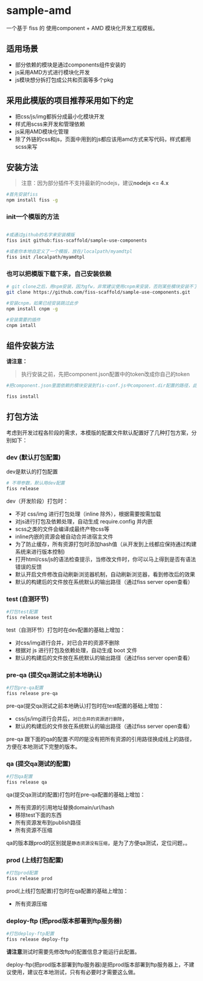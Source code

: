 # sample-amd

一个基于 fiss 的 使用component + AMD 模块化开发工程模板。

## 适用场景
* 部分依赖的模块是通过components组件安装的
* js采用AMD方式进行模块化开发
* js模块想分拆打包成公共和页面等多个pkg


## 采用此模版的项目推荐采用如下约定
* 把css/js/img都拆分成最小化模块开发
* 样式用scss来开发和管理依赖
* js采用AMD模块化管理
* 除了外链的css和js，页面中用到的js都应该用amd方式来写代码，样式都用scss来写




## 安装方法
>注意：因为部分插件不支持最新的nodejs，建议**nodejs <= 4.x**

```bash
#首先安装fiss
npm install fiss -g
```

### init一个模版的方法
```bash

#或通过github的名字来安装模版
fiss init github:fiss-scaffold/sample-use-components

#或者你本地自定义了一个模版，放在/localpath/myamdtpl
fiss init /localpath/myamdtpl
```
### 也可以把模版下载下来，自己安装依赖
```bash
# git clone之后，用npm安装，因为gfw，非常建议使用cnpm来安装，否则某些模块安装不了
git clone https://github.com/fiss-scaffold/sample-use-components.git

#安装cnpm，如果已经安装跳过此步
npm install cnpm -g

#安装需要的插件
cnpm intall

```

## 组件安装方法
**请注意：**
>执行安装之前，先把component.json配置中的token改成你自己的token


```bash
#把component.json里面依赖的模块安装到fis-conf.js中component.dir配置的路径，此处是src/components

fiss install
```

## 打包方法
考虑到开发过程各阶段的需求，本模版的配置文件默认配置好了几种打包方案，分别如下：
### dev (默认打包配置)
dev是默认的打包配置
```bash
# 不带参数，默认用dev配置
fiss release
```

dev（开发阶段）打包时：
 * 不对 css/img 进行打包处理（inline 除外），根据需要按需加载
 * 对js进行打包及依赖处理，自动生成 require.config 并内嵌
 * scss之类的文件会编译成最终产物css等
 * inline内嵌的资源会被自动合并进宿主文件
 * 为了防止缓存，所有资源打包时添加hash值（从开发到上线都应保持通过构建系统来进行版本控制)
 * 打开html/css/js的语法检查提示，当修改文件时，你可以马上得到是否有语法错误的反馈
 * 默认开启文件修改自动刷新浏览器机制，自动刷新浏览器，看到修改后的效果
 * 默认的构建后的文件放在系统默认的输出路径（通过fiss server open查看）

### test (自测环节)
```bash
#打包test配置
fiss release test
```
test（自测环节）打包时在dev配置的基础上增加：
 * 对css/img进行合并，对已合并的资源不删除
 * 根据对 js 进行打包及依赖处理，自动生成 boot 文件
 * 默认的构建后的文件放在系统默认的输出路径（通过fiss server open查看）

### pre-qa (提交qa测试之前本地确认)
```bash
#打包pre-qa配置
fiss release pre-qa
```
pre-qa(提交qa测试之前本地确认)打包时在test配置的基础上增加：
 * css/js/img进行合并后，`对已合并的资源进行删除`，
 * 默认的构建后的文件放在系统默认的输出路径（通过fiss server open查看）

pre-qa 跟下面的qa的配置*不同的*是没有把所有资源的引用路径换成线上的路径，方便在本地测试下完整的版本。


### qa (提交qa测试的配置)
```bash
#打包qa配置
fiss release qa
```
qa(提交qa测试的配置)打包时在pre-qa配置的基础上增加：
 * 所有资源的引用地址替换domain/url/hash
 * 移除test下面的东西
 * 所有资源发布到publish路径
 * 所有资源不压缩

qa的版本跟prod的区别就是`静态资源没有压缩`，是为了方便qa测试，定位问题，。


### prod (上线打包配置)
```bash
#打包prod配置
fiss release prod
```
prod(上线打包配置)打包时在qa配置的基础上增加：
 * 所有资源压缩

### deploy-ftp (把prod版本部署到ftp服务器)
```bash
#打包deploy-ftp配置
fiss release deploy-ftp
```
**请注意**测试时需要先修改ftp的配置信息才能运行此配置。

deploy-ftp(把prod版本部署到ftp服务器)是把prod版本部署到ftp服务器上，不建议使用，建议在本地测试，只有有必要时才需要这么做。




